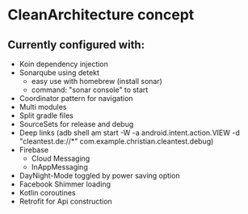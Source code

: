# CleanArchitecture concept

## Currently configured with:
- Koin dependency injection
- Sonarqube using detekt
    - easy use with homebrew (install sonar)
    - command: "sonar console" to start
- Coordinator pattern for navigation
- Multi modules
- Split gradle files
- SourceSets for release and debug
- Deep links (adb shell am start -W -a android.intent.action.VIEW -d  "cleantest.de://*"  com.example.christian.cleantest.debug)
- Firebase
    - Cloud Messaging
    - InAppMessaging
- DayNight-Mode toggled by power saving option
- Facebook Shimmer loading
- Kotlin coroutines
- Retrofit for Api construction

    
